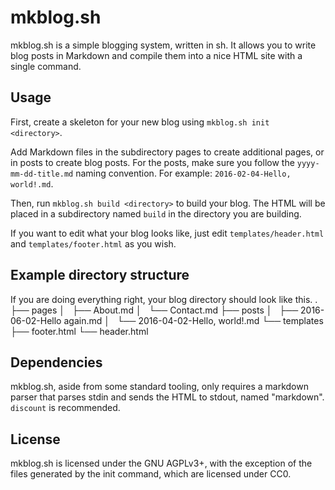 # mkblog.sh

mkblog.sh is a simple blogging system, written in sh. It allows you to write
blog posts in Markdown and compile them into a nice HTML site with a single
command.

## Usage
First, create a skeleton for your new blog using `mkblog.sh init <directory>`.

Add Markdown files in the subdirectory pages to create additional pages, or in
posts to create blog posts. For the posts, make sure you follow the
`yyyy-mm-dd-title.md` naming convention. For example:
`2016-02-04-Hello, world!.md`.

Then, run `mkblog.sh build <directory>` to build your blog. The HTML will be
placed in a subdirectory named `build` in the directory you are building.

If you want to edit what your blog looks like, just edit
`templates/header.html` and `templates/footer.html` as you wish.

## Example directory structure
If you are doing everything right, your blog directory should look like this.
    .
    ├── pages
    │   ├── About.md
    │   └── Contact.md
    ├── posts
    │   ├── 2016-06-02-Hello again.md
    │   └── 2016-04-02-Hello, world!.md
    └── templates
        ├── footer.html
        └── header.html

## Dependencies
mkblog.sh, aside from some standard tooling, only requires a markdown parser
that parses stdin and sends the HTML to stdout, named "markdown". `discount` is
recommended.

## License
mkblog.sh is licensed under the GNU AGPLv3+, with the exception of the files
generated by the init command, which are licensed under CC0.
